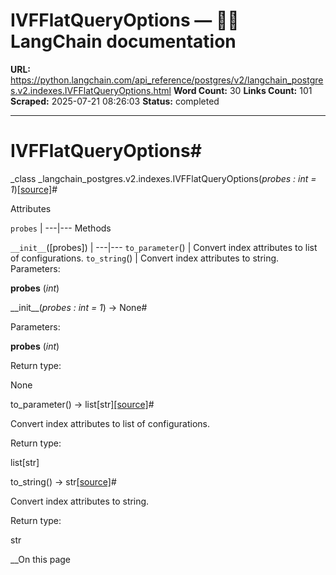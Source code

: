 # IVFFlatQueryOptions — 🦜🔗 LangChain  documentation

**URL:** https://python.langchain.com/api_reference/postgres/v2/langchain_postgres.v2.indexes.IVFFlatQueryOptions.html
**Word Count:** 30
**Links Count:** 101
**Scraped:** 2025-07-21 08:26:03
**Status:** completed

---

# IVFFlatQueryOptions\#

_class _langchain\_postgres.v2.indexes.IVFFlatQueryOptions\(_probes : int = 1_\)[\[source\]](https://python.langchain.com/api_reference/_modules/langchain_postgres/v2/indexes.html#IVFFlatQueryOptions)\#     

Attributes

`probes` |    ---|---      Methods

`__init__`\(\[probes\]\) |    ---|---   `to_parameter`\(\) | Convert index attributes to list of configurations.   `to_string`\(\) | Convert index attributes to string.      Parameters:     

**probes** \(_int_\)

\_\_init\_\_\(_probes : int = 1_\) → None\#     

Parameters:     

**probes** \(_int_\)

Return type:     

None

to\_parameter\(\) → list\[str\][\[source\]](https://python.langchain.com/api_reference/_modules/langchain_postgres/v2/indexes.html#IVFFlatQueryOptions.to_parameter)\#     

Convert index attributes to list of configurations.

Return type:     

list\[str\]

to\_string\(\) → str[\[source\]](https://python.langchain.com/api_reference/_modules/langchain_postgres/v2/indexes.html#IVFFlatQueryOptions.to_string)\#     

Convert index attributes to string.

Return type:     

str

__On this page